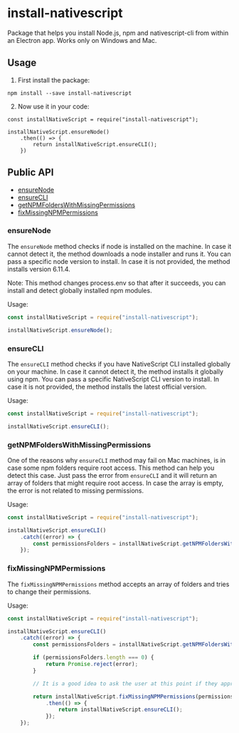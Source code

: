 # install-nativescript
Package that helps you install Node.js, npm and nativescript-cli from within an Electron app. Works only on Windows and Mac.

## Usage

1. First install the package:
```
npm install --save install-nativescript
```

2. Now use it in your code:
```
const installNativeScript = require("install-nativescript");

installNativeScript.ensureNode()
    .then(() => {
        return installNativeScript.ensureCLI();
    })
```

## Public API
* [ensureNode](#ensurenode)
* [ensureCLI](#ensurecli)
* [getNPMFoldersWithMissingPermissions](#getnpmfolderswithmissingpermissions)
* [fixMissingNPMPermissions](#fixmissingnpmpermissions)

### ensureNode
The `ensureNode` method checks if node is installed on the machine. In case it cannot detect it, the method downloads a node installer and runs it. You can pass a specific node version to install. In case it is not provided, the method installs version 6.11.4.

Note: This method changes process.env so that after it succeeds, you can install and detect globally installed npm modules.

Usage:
```JavaScript
const installNativeScript = require("install-nativescript");

installNativeScript.ensureNode();
```

### ensureCLI
The `ensureCLI` method checks if you have NativeScript CLI installed globally on your machine. In case it cannot detect it, the method installs it globally using npm. You can pass a specific NativeScript CLI version to install. In case it is not provided, the method installs the latest official version.

Usage:
```JavaScript
const installNativeScript = require("install-nativescript");

installNativeScript.ensureCLI();
```

### getNPMFoldersWithMissingPermissions
One of the reasons why `ensureCLI` method may fail on Mac machines, is in case some npm folders require root access. This method can help you detect this case. Just pass the error from `ensureCLI` and it will return an array of folders that might require root access. In case the array is empty, the error is not related to missing permissions.

Usage:
```JavaScript
const installNativeScript = require("install-nativescript");

installNativeScript.ensureCLI()
    .catch((error) => {
        const permissionsFolders = installNativeScript.getNPMFoldersWithMissingPermissions(error);
    });
```

### fixMissingNPMPermissions
The `fixMissingNPMPermissions` method accepts an array of folders and tries to change their permissions.

Usage:
```JavaScript
const installNativeScript = require("install-nativescript");

installNativeScript.ensureCLI()
    .catch((error) => {
        const permissionsFolders = installNativeScript.getNPMFoldersWithMissingPermissions(error);

        if (permissionsFolders.length === 0) {
            return Promise.reject(error);
        }

        // It is a good idea to ask the user at this point if they approve the change and then change the permissions.

        return installNativeScript.fixMissingNPMPermissions(permissionsFolders)
            .then(() => {
                return installNativeScript.ensureCLI();
            });
    });
```
